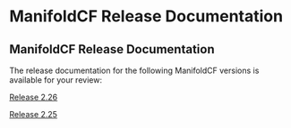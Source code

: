 
# ManifoldCF Release Documentation

## ManifoldCF Release Documentation



The release documentation for the following ManifoldCF versions is available for your review:

[Release 2.26](../release/release-2.26/en_US/index.html)

[Release 2.25](../release/release-2.25/en_US/index.html)
